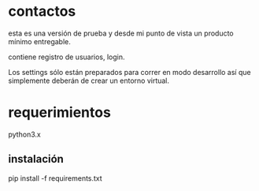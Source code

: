 # contactos
esta es una versión de prueba y desde mi punto de vista un producto mínimo entregable.

contiene registro de usuarios, login.


Los settings sólo están preparados para correr en modo desarrollo
así que simplemente deberán de crear un entorno virtual.

# requerimientos
python3.x

## instalación
pip install -f requirements.txt

